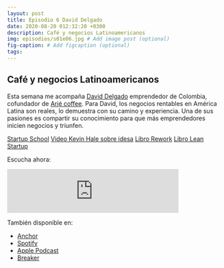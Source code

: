 ```yaml
---
layout: post
title: Episodio 6 David Delgado
date: 2020-08-20 012:32:20 +0300
description: Café y negocios Latinoamericanos
img: episodios/s01e06.jpg # Add image post (optional)
fig-caption: # Add figcaption (optional)
tags:
---
```


## Café y negocios Latinoamericanos

Esta semana me acompaña [David Delgado](https://twitter.com/damaderu) emprendedor de Colombia, cofundador de [Arjé coffee](https://arjecoffee.co/). Para David, los negocios rentables en América Latina son reales, lo demuestra con su camino y experiencia. Una de sus pasiones es compartir su conocimiento para que más emprendedores inicien negocios y triunfen.

[Startup School](https://www.startupschool.org/)
[Video Kevin Hale sobre idesa](https://www.youtube.com/watch?v=DOtCl5PU8F0)
[Libro Rework](https://basecamp.com/books/rework)
[Libro Lean Startup](http://theleanstartup.com/)

Escucha ahora:

<iframe src="https://anchor.fm/espaciosabiertos/embed/episodes/Caf-y-negocios-Latinoamericanos-eiufa2" height="102px" width="400px" frameborder="0" scrolling="no"></iframe>

También disponible en:

* [Anchor](https://anchor.fm/espaciosabiertos)
* [Spotify](https://open.spotify.com/show/0OZYcWCNqmhiql61kqu6ay)
* [Apple Podcast](https://podcasts.apple.com/mx/podcast/espacios-abiertos/id1522707168)
* [Breaker](https://www.breaker.audio/p/espacios-abiertos/)
